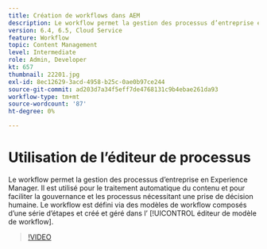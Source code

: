 ```yaml
---
title: Création de workflows dans AEM
description: Le workflow permet la gestion des processus d’entreprise en Experience Manager. Il est utilisé pour le traitement automatique du contenu et pour faciliter la gouvernance et les processus nécessitant une prise de décision humaine.
version: 6.4, 6.5, Cloud Service
feature: Workflow
topic: Content Management
level: Intermediate
role: Admin, Developer
kt: 657
thumbnail: 22201.jpg
exl-id: 8ec12629-3acd-4958-b25c-0ae0b97ce244
source-git-commit: ad203d7a34f5eff7de4768131c9b4ebae261da93
workflow-type: tm+mt
source-wordcount: '87'
ht-degree: 0%

---
```


# Utilisation de l’éditeur de processus

Le workflow permet la gestion des processus d’entreprise en Experience Manager. Il est utilisé pour le traitement automatique du contenu et pour faciliter la gouvernance et les processus nécessitant une prise de décision humaine. Le workflow est défini via des modèles de workflow composés d’une série d’étapes et créé et géré dans l’ [!UICONTROL éditeur de modèle de workflow].

>[!VIDEO](https://video.tv.adobe.com/v/22201/?quality=12&learn=on)
